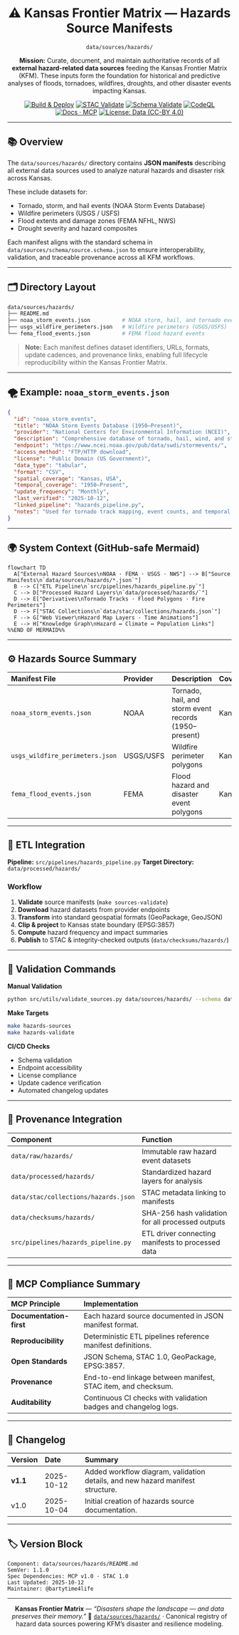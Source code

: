 <div align="center">

# ⚠️ Kansas Frontier Matrix — Hazards Source Manifests

`data/sources/hazards/`

**Mission:** Curate, document, and maintain authoritative records of all **external hazard-related data sources**
feeding the Kansas Frontier Matrix (KFM). These inputs form the foundation for historical and predictive analyses
of floods, tornadoes, wildfires, droughts, and other disaster events impacting Kansas.

[![Build & Deploy](https://github.com/bartytime4life/Kansas-Frontier-Matrix/actions/workflows/site.yml/badge.svg)](../../../.github/workflows/site.yml)
[![STAC Validate](https://github.com/bartytime4life/Kansas-Frontier-Matrix/actions/workflows/stac-validate.yml/badge.svg)](../../../.github/workflows/stac-validate.yml)
[![Schema Validate](https://img.shields.io/badge/JSON%20Schema-validated-success?logo=json)](../schema/source.schema.json)
[![CodeQL](https://github.com/bartytime4life/Kansas-Frontier-Matrix/actions/workflows/codeql.yml/badge.svg)](../../../.github/workflows/codeql.yml)
[![Docs · MCP](https://img.shields.io/badge/Docs-MCP-blue)](../../../docs/)
[![License: Data (CC-BY 4.0)](https://img.shields.io/badge/License-CC--BY%204.0-green)](../../../LICENSE)

</div>

---

## 📚 Overview

The `data/sources/hazards/` directory contains **JSON manifests** describing all external data sources
used to analyze natural hazards and disaster risk across Kansas.

These include datasets for:

* Tornado, storm, and hail events (NOAA Storm Events Database)
* Wildfire perimeters (USGS / USFS)
* Flood extents and damage zones (FEMA NFHL, NWS)
* Drought severity and hazard composites

Each manifest aligns with the standard schema in `data/sources/schema/source.schema.json`
to ensure interoperability, validation, and traceable provenance across all KFM workflows.

---

## 🗂️ Directory Layout

```bash
data/sources/hazards/
├── README.md
├── noaa_storm_events.json          # NOAA storm, hail, and tornado event reports
├── usgs_wildfire_perimeters.json   # Wildfire perimeters (USGS/USFS)
└── fema_flood_events.json          # FEMA flood hazard events
```

> **Note:** Each manifest defines dataset identifiers, URLs, formats, update cadences,
> and provenance links, enabling full lifecycle reproducibility within the Kansas Frontier Matrix.

---

## 🌪️ Example: `noaa_storm_events.json`

```json
{
  "id": "noaa_storm_events",
  "title": "NOAA Storm Events Database (1950–Present)",
  "provider": "National Centers for Environmental Information (NCEI)",
  "description": "Comprehensive database of tornado, hail, wind, and storm events recorded across the U.S.",
  "endpoint": "https://www.ncei.noaa.gov/pub/data/swdi/stormevents/",
  "access_method": "FTP/HTTP download",
  "license": "Public Domain (US Government)",
  "data_type": "tabular",
  "format": "CSV",
  "spatial_coverage": "Kansas, USA",
  "temporal_coverage": "1950–Present",
  "update_frequency": "Monthly",
  "last_verified": "2025-10-12",
  "linked_pipeline": "hazards_pipeline.py",
  "notes": "Used for tornado track mapping, event counts, and temporal hazard modeling."
}
```

---

## 🌍 System Context (GitHub-safe Mermaid)

```mermaid
flowchart TD
  A["External Hazard Sources\nNOAA · FEMA · USGS · NWS"] --> B["Source Manifests\n`data/sources/hazards/*.json`"]
  B --> C["ETL Pipeline\n`src/pipelines/hazards_pipeline.py`"]
  C --> D["Processed Hazard Layers\n`data/processed/hazards/`"]
  D --> E["Derivatives\nTornado Tracks · Flood Polygons · Fire Perimeters"]
  D --> F["STAC Collections\n`data/stac/collections/hazards.json`"]
  F --> G["Web Viewer\nHazard Map Layers · Time Animations"]
  E --> H["Knowledge Graph\nHazard ↔ Climate ↔ Population Links"]
%%END OF MERMAID%%
```

---

## ⚙️ Hazards Source Summary

| Manifest File                   | Provider  | Description                                           | Coverage | Format    | Verified     |
| :------------------------------ | :-------- | :---------------------------------------------------- | :------- | :-------- | :----------- |
| `noaa_storm_events.json`        | NOAA      | Tornado, hail, and storm event records (1950–present) | Kansas   | CSV       | ✅ 2025-10-12 |
| `usgs_wildfire_perimeters.json` | USGS/USFS | Wildfire perimeter polygons                           | Kansas   | Shapefile | ✅ 2025-10-12 |
| `fema_flood_events.json`        | FEMA      | Flood hazard and disaster event polygons              | Kansas   | GDB       | ✅ 2025-10-12 |

---

## 🧾 ETL Integration

**Pipeline:** `src/pipelines/hazards_pipeline.py`
**Target Directory:** `data/processed/hazards/`

### Workflow

1. **Validate** source manifests (`make sources-validate`)
2. **Download** hazard datasets from provider endpoints
3. **Transform** into standard geospatial formats (GeoPackage, GeoJSON)
4. **Clip & project** to Kansas state boundary (EPSG:3857)
5. **Compute** hazard frequency and impact summaries
6. **Publish** to STAC & integrity-checked outputs (`data/checksums/hazards/`)

---

## 🧪 Validation Commands

**Manual Validation**

```bash
python src/utils/validate_sources.py data/sources/hazards/ --schema data/sources/schema/source.schema.json
```

**Make Targets**

```bash
make hazards-sources
make hazards-validate
```

**CI/CD Checks**

* Schema validation
* Endpoint accessibility
* License compliance
* Update cadence verification
* Automated changelog updates

---

## 🧩 Provenance Integration

| Component                            | Function                                          |
| :----------------------------------- | :------------------------------------------------ |
| `data/raw/hazards/`                  | Immutable raw hazard event datasets               |
| `data/processed/hazards/`            | Standardized hazard layers for analysis           |
| `data/stac/collections/hazards.json` | STAC metadata linking to manifests                |
| `data/checksums/hazards/`            | SHA-256 hash validation for all processed outputs |
| `src/pipelines/hazards_pipeline.py`  | ETL driver connecting manifests to processed data |

---

## 🧠 MCP Compliance Summary

| MCP Principle           | Implementation                                                  |
| :---------------------- | :-------------------------------------------------------------- |
| **Documentation-first** | Each hazard source documented in JSON manifest format.          |
| **Reproducibility**     | Deterministic ETL pipelines reference manifest definitions.     |
| **Open Standards**      | JSON Schema, STAC 1.0, GeoPackage, EPSG:3857.                   |
| **Provenance**          | End-to-end linkage between manifest, STAC item, and checksum.   |
| **Auditability**        | Continuous CI checks with validation badges and changelog logs. |

---

## 🧾 Changelog

| Version  | Date       | Summary                                                                        |
| :------- | :--------- | :----------------------------------------------------------------------------- |
| **v1.1** | 2025-10-12 | Added workflow diagram, validation details, and new hazard manifest structure. |
| v1.0     | 2025-10-04 | Initial creation of hazards source documentation.                              |

---

## 🏷️ Version Block

```text
Component: data/sources/hazards/README.md
SemVer: 1.1.0
Spec Dependencies: MCP v1.0 · STAC 1.0
Last Updated: 2025-10-12
Maintainer: @bartytime4life
```

---

<div align="center">

**Kansas Frontier Matrix** — *“Disasters shape the landscape — and data preserves their memory.”*
📍 [`data/sources/hazards/`](.) · Canonical registry of hazard data sources powering KFM’s disaster and resilience modeling.

</div>

